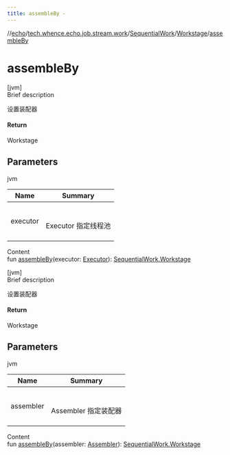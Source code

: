 ```yaml
---
title: assembleBy -
---
```

//[echo](../../../index.md)/[tech.whence.echo.job.stream.work](../../index.md)/[SequentialWork](../index.md)/[Workstage](index.md)/[assembleBy](assemble-by.md)



# assembleBy  
[jvm]  
Brief description  


设置装配器



#### Return  


Workstage



## Parameters  
  
jvm  
  
|  Name|  Summary| 
|---|---|
| executor| <br><br>Executor 指定线程池<br><br>
  
  
Content  
fun [assembleBy](assemble-by.md)(executor: [Executor](https://docs.oracle.com/javase/8/docs/api/java/util/concurrent/Executor.html)): [SequentialWork.Workstage](index.md)  


[jvm]  
Brief description  


设置装配器



#### Return  


Workstage



## Parameters  
  
jvm  
  
|  Name|  Summary| 
|---|---|
| assembler| <br><br>Assembler 指定装配器<br><br>
  
  
Content  
fun [assembleBy](assemble-by.md)(assembler: [Assembler](../../-assembler/index.md)): [SequentialWork.Workstage](index.md)  



